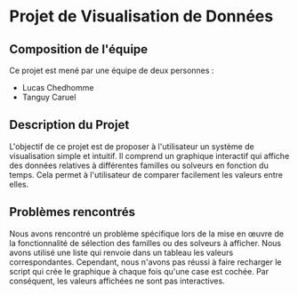 # Projet de Visualisation de Données
## Composition de l'équipe

Ce projet est mené par une équipe de deux personnes :
- Lucas Chedhomme
- Tanguy Caruel

## Description du Projet

L'objectif de ce projet est de proposer à l'utilisateur un système de visualisation simple et intuitif. Il comprend un graphique interactif qui affiche des données relatives à différentes familles ou solveurs en fonction du temps. Cela permet à l'utilisateur de comparer facilement les valeurs entre elles.

## Problèmes rencontrés

Nous avons rencontré un problème spécifique lors de la mise en œuvre de la fonctionnalité de sélection des familles ou des solveurs à afficher. Nous avons utilisé une liste qui renvoie dans un tableau les valeurs correspondantes. Cependant, nous n'avons pas réussi à faire recharger le script qui crée le graphique à chaque fois qu'une case est cochée. Par conséquent, les valeurs affichées ne sont pas interactives.
